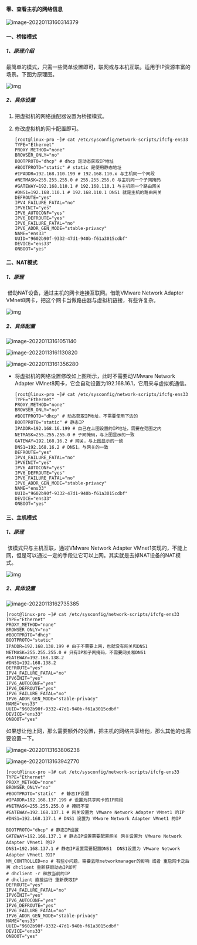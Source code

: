 #### 零、查看主机的网络信息

![image-20220113160314379](20220113虚拟机三种网络方式/image-20220113160314379.png)

#### 一、桥接模式

##### 1、原理介绍

​		最简单的模式，只需一些简单设置即可，联网或与本机互联。适用于IP资源丰富的场景。下图为原理图。

![img](20220113虚拟机三种网络方式/aHR0cHM6Ly9ub3RlLnlvdWRhby5jb20veXdzL3B1YmxpYy9yZXNvdXJjZS8yMzY4OTY5OTdiNmZmYmFhOGUwZDkyZWFjZDEzYWJiZi84MTUxMzE4Njk4MjM0RTg0QTk5NTJGRjI3RTczQUM0NA)

##### 2、具体设置

1. 把虚拟机的网络适配器设置为桥接模式。

2. 修改虚拟机的网卡配置即可。

   ```shell
   [root@linux-pro ~]# cat /etc/sysconfig/network-scripts/ifcfg-ens33
   TYPE="Ethernet"
   PROXY_METHOD="none"
   BROWSER_ONLY="no"
   BOOTPROTO="dhcp" # dhcp 是动态获取IP地址
   #BOOTPROTO="static" # static 是使用静态地址
   #IPADDR=192.168.110.199 # 192.168.110.x 与主机同一个网段
   #NETMASK=255.255.255.0 # 255.255.255.0 与主机同一个子网掩码
   #GATEWAY=192.168.110.1 # 192.168.110.1 与主机同一个路由网关
   #DNS1=192.168.110.1 # 192.168.110.1 DNS1 就是主机的路由网关
   DEFROUTE="yes"
   IPV4_FAILURE_FATAL="no"
   IPV6INIT="yes"
   IPV6_AUTOCONF="yes"
   IPV6_DEFROUTE="yes"
   IPV6_FAILURE_FATAL="no"
   IPV6_ADDR_GEN_MODE="stable-privacy"
   NAME="ens33"
   UUID="9602b90f-9332-47d1-940b-f61a3015cdbf"
   DEVICE="ens33"
   ONBOOT="yes"
   ```

#### 二、NAT模式

##### 1、原理

​		借助NAT设备，通过主机的网卡连接互联网。借助VMware Network Adapter VMnet8网卡，把这个网卡当做路由器与虚拟机链接，有些许复杂。

![img](20220113虚拟机三种网络方式/aHR0cHM6Ly9ub3RlLnlvdWRhby5jb20veXdzL3B1YmxpYy9yZXNvdXJjZS8yMzY4OTY5OTdiNmZmYmFhOGUwZDkyZWFjZDEzYWJiZi9EOUQ2N0Y2OUYzOUI0N0YyQUNCRjhDMjkzODNFMzNEQw)

##### 2、具体配置

![image-20220113161051140](20220113虚拟机三种网络方式/image-20220113161051140.png)

![image-20220113161130820](20220113虚拟机三种网络方式/image-20220113161130820.png)

![image-20220113161356280](20220113虚拟机三种网络方式/image-20220113161356280.png)

- 将虚拟机的网络设置修改如上图所示，此时不需要动VMware Network Adapter VMnet8网卡，它会自动设置为192.168.16.1，它用来与虚拟机通信。

  ```shell
  [root@linux-pro ~]# cat /etc/sysconfig/network-scripts/ifcfg-ens33
  TYPE="Ethernet"
  PROXY_METHOD="none"
  BROWSER_ONLY="no"
  #BOOTPROTO="dhcp" # 动态获取IP地址，不需要使用下边的
  BOOTPROTO="static" # 静态IP
  IPADDR=192.168.16.199 # 自己在上图设置的IP地址，需要在范围之内
  NETMASK=255.255.255.0 # 子网掩码，与上图显示的一致
  GATEWAY=192.168.16.2 # 网关，与上图显示的一致
  DNS1=192.168.16.2 # DNS1，与网关的一致
  DEFROUTE="yes"
  IPV4_FAILURE_FATAL="no"
  IPV6INIT="yes"
  IPV6_AUTOCONF="yes"
  IPV6_DEFROUTE="yes"
  IPV6_FAILURE_FATAL="no"
  IPV6_ADDR_GEN_MODE="stable-privacy"
  NAME="ens33"
  UUID="9602b90f-9332-47d1-940b-f61a3015cdbf"
  DEVICE="ens33"
  ONBOOT="yes"
  ```

#### 三、主机模式

##### 1、原理

​	该模式只与主机互联，通过VMware Network Adapter VMnet1实现的，不能上网，但是可以通过一定的手段让它可以上网。其实就是去掉NAT设备的NAT模式。

![img](20220113虚拟机三种网络方式/aHR0cHM6Ly9ub3RlLnlvdWRhby5jb20veXdzL3B1YmxpYy9yZXNvdXJjZS8yMzY4OTY5OTdiNmZmYmFhOGUwZDkyZWFjZDEzYWJiZi85QTcxMzI4OTAzMTg0Mzc0QTg0RTAwOTdENjc3NjEwNQ)

##### 2、具体设置

![image-20220113162735385](20220113虚拟机三种网络方式/image-20220113162735385.png)

```shell
[root@linux-pro ~]# cat /etc/sysconfig/network-scripts/ifcfg-ens33
TYPE="Ethernet"
PROXY_METHOD="none"
BROWSER_ONLY="no"
#BOOTPROTO="dhcp"
BOOTPROTO="static"
IPADDR=192.168.138.199 # 由于不需要上网，也就没有网关和DNS1
NETMASK=255.255.255.0 # 只有IP和子网掩码，不需要网关和DNS1
#GATEWAY=192.168.138.2
#DNS1=192.168.138.2
DEFROUTE="yes"
IPV4_FAILURE_FATAL="no"
IPV6INIT="yes"
IPV6_AUTOCONF="yes"
IPV6_DEFROUTE="yes"
IPV6_FAILURE_FATAL="no"
IPV6_ADDR_GEN_MODE="stable-privacy"
NAME="ens33"
UUID="9602b90f-9332-47d1-940b-f61a3015cdbf"
DEVICE="ens33"
ONBOOT="yes"
```

如果想让他上网，那么需要额外的设置，把主机的网络共享给他，那么其他的也需要设置一下。

![image-20220113163806238](20220113虚拟机三种网络方式/image-20220113163806238.png)

![image-20220113163942770](20220113虚拟机三种网络方式/image-20220113163942770.png)

```shell
[root@linux-pro ~]# cat /etc/sysconfig/network-scripts/ifcfg-ens33
TYPE="Ethernet"
PROXY_METHOD="none"
BROWSER_ONLY="no"
#BOOTPROTO="static"  # 静态IP设置
#IPADDR=192.168.137.199 # 设置为共享网卡的IP网段
#NETMASK=255.255.255.0 # 掩码不变
#GATEWAY=192.168.137.1 # 网关设置为 VMware Network Adapter VMnet1 的IP
#DNS1=192.168.137.1 # DNS1 设置为 VMware Network Adapter VMnet1 的IP

BOOTPROTO="dhcp" # 静态IP设置
GATEWAY=192.168.137.1 # 静态IP设置需要配置网关 网关设置为 VMware Network Adapter VMnet1 的IP
DNS1=192.168.137.1 # 静态IP设置需要配置DNS1  DNS1设置为 VMware Network Adapter VMnet1 的IP
NM_CONTROLLED=no # 有些小问题，需要去除networkmanager的影响 或者 重启网卡之后 再 dhclient 重新获取动态IP即可
# dhclient -r 释放当前的IP 
# dhclient 直接运行 重新获取IP
DEFROUTE="yes"
IPV4_FAILURE_FATAL="no"
IPV6INIT="yes"
IPV6_AUTOCONF="yes"
IPV6_DEFROUTE="yes"
IPV6_FAILURE_FATAL="no"
IPV6_ADDR_GEN_MODE="stable-privacy"
NAME="ens33"
UUID="9602b90f-9332-47d1-940b-f61a3015cdbf"
DEVICE="ens33"
ONBOOT="yes"
```









